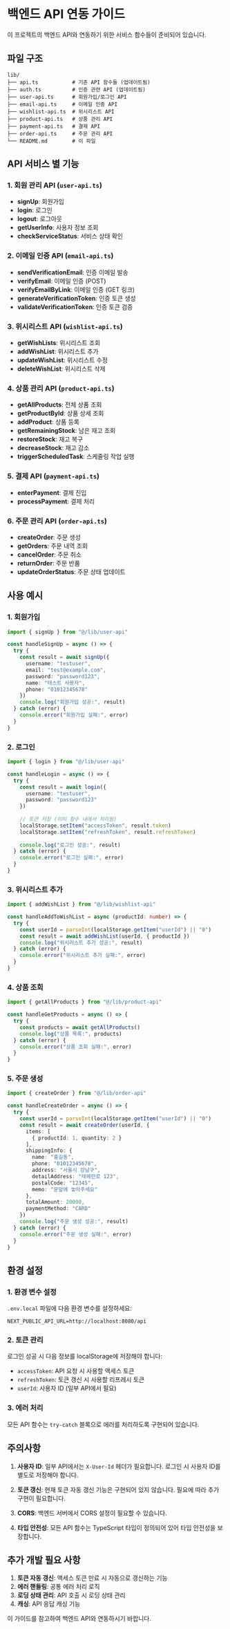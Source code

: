 # 백엔드 API 연동 가이드

이 프로젝트의 백엔드 API와 연동하기 위한 서비스 함수들이 준비되어 있습니다.

## 파일 구조

```
lib/
├── api.ts           # 기존 API 함수들 (업데이트됨)
├── auth.ts          # 인증 관련 API (업데이트됨)
├── user-api.ts      # 회원가입/로그인 API
├── email-api.ts     # 이메일 인증 API
├── wishlist-api.ts  # 위시리스트 API
├── product-api.ts   # 상품 관리 API
├── payment-api.ts   # 결제 API
├── order-api.ts     # 주문 관리 API
└── README.md        # 이 파일
```

## API 서비스 별 기능

### 1. 회원 관리 API (`user-api.ts`)
- **signUp**: 회원가입
- **login**: 로그인
- **logout**: 로그아웃
- **getUserInfo**: 사용자 정보 조회
- **checkServiceStatus**: 서비스 상태 확인

### 2. 이메일 인증 API (`email-api.ts`)
- **sendVerificationEmail**: 인증 이메일 발송
- **verifyEmail**: 이메일 인증 (POST)
- **verifyEmailByLink**: 이메일 인증 (GET 링크)
- **generateVerificationToken**: 인증 토큰 생성
- **validateVerificationToken**: 인증 토큰 검증

### 3. 위시리스트 API (`wishlist-api.ts`)
- **getWishLists**: 위시리스트 조회
- **addWishList**: 위시리스트 추가
- **updateWishList**: 위시리스트 수정
- **deleteWishList**: 위시리스트 삭제

### 4. 상품 관리 API (`product-api.ts`)
- **getAllProducts**: 전체 상품 조회
- **getProductById**: 상품 상세 조회
- **addProduct**: 상품 등록
- **getRemainingStock**: 남은 재고 조회
- **restoreStock**: 재고 복구
- **decreaseStock**: 재고 감소
- **triggerScheduledTask**: 스케줄링 작업 실행

### 5. 결제 API (`payment-api.ts`)
- **enterPayment**: 결제 진입
- **processPayment**: 결제 처리

### 6. 주문 관리 API (`order-api.ts`)
- **createOrder**: 주문 생성
- **getOrders**: 주문 내역 조회
- **cancelOrder**: 주문 취소
- **returnOrder**: 주문 반품
- **updateOrderStatus**: 주문 상태 업데이트

## 사용 예시

### 1. 회원가입
```typescript
import { signUp } from "@/lib/user-api"

const handleSignUp = async () => {
  try {
    const result = await signUp({
      username: "testuser",
      email: "test@example.com",
      password: "password123",
      name: "테스트 사용자",
      phone: "01012345678"
    })
    console.log("회원가입 성공:", result)
  } catch (error) {
    console.error("회원가입 실패:", error)
  }
}
```

### 2. 로그인
```typescript
import { login } from "@/lib/user-api"

const handleLogin = async () => {
  try {
    const result = await login({
      username: "testuser",
      password: "password123"
    })
    
    // 토큰 저장 (이미 함수 내에서 처리됨)
    localStorage.setItem("accessToken", result.token)
    localStorage.setItem("refreshToken", result.refreshToken)
    
    console.log("로그인 성공:", result)
  } catch (error) {
    console.error("로그인 실패:", error)
  }
}
```

### 3. 위시리스트 추가
```typescript
import { addWishList } from "@/lib/wishlist-api"

const handleAddToWishList = async (productId: number) => {
  try {
    const userId = parseInt(localStorage.getItem("userId") || "0")
    const result = await addWishList(userId, { productId })
    console.log("위시리스트 추가 성공:", result)
  } catch (error) {
    console.error("위시리스트 추가 실패:", error)
  }
}
```

### 4. 상품 조회
```typescript
import { getAllProducts } from "@/lib/product-api"

const handleGetProducts = async () => {
  try {
    const products = await getAllProducts()
    console.log("상품 목록:", products)
  } catch (error) {
    console.error("상품 조회 실패:", error)
  }
}
```

### 5. 주문 생성
```typescript
import { createOrder } from "@/lib/order-api"

const handleCreateOrder = async () => {
  try {
    const userId = parseInt(localStorage.getItem("userId") || "0")
    const result = await createOrder(userId, {
      items: [
        { productId: 1, quantity: 2 }
      ],
      shippingInfo: {
        name: "홍길동",
        phone: "01012345678",
        address: "서울시 강남구",
        detailAddress: "테헤란로 123",
        postalCode: "12345",
        memo: "문앞에 놓아주세요"
      },
      totalAmount: 20000,
      paymentMethod: "CARD"
    })
    console.log("주문 생성 성공:", result)
  } catch (error) {
    console.error("주문 생성 실패:", error)
  }
}
```

## 환경 설정

### 1. 환경 변수 설정
`.env.local` 파일에 다음 환경 변수를 설정하세요:
```
NEXT_PUBLIC_API_URL=http://localhost:8080/api
```

### 2. 토큰 관리
로그인 성공 시 다음 정보를 localStorage에 저장해야 합니다:
- `accessToken`: API 요청 시 사용할 액세스 토큰
- `refreshToken`: 토큰 갱신 시 사용할 리프레시 토큰
- `userId`: 사용자 ID (일부 API에서 필요)

### 3. 에러 처리
모든 API 함수는 `try-catch` 블록으로 에러를 처리하도록 구현되어 있습니다.

## 주의사항

1. **사용자 ID**: 일부 API에서는 `X-User-Id` 헤더가 필요합니다. 로그인 시 사용자 ID를 별도로 저장해야 합니다.

2. **토큰 갱신**: 현재 토큰 자동 갱신 기능은 구현되어 있지 않습니다. 필요에 따라 추가 구현이 필요합니다.

3. **CORS**: 백엔드 서버에서 CORS 설정이 필요할 수 있습니다.

4. **타입 안전성**: 모든 API 함수는 TypeScript 타입이 정의되어 있어 타입 안전성을 보장합니다.

## 추가 개발 필요 사항

1. **토큰 자동 갱신**: 액세스 토큰 만료 시 자동으로 갱신하는 기능
2. **에러 핸들링**: 공통 에러 처리 로직
3. **로딩 상태 관리**: API 호출 시 로딩 상태 관리
4. **캐싱**: API 응답 캐싱 기능

이 가이드를 참고하여 백엔드 API와 연동하시기 바랍니다. 